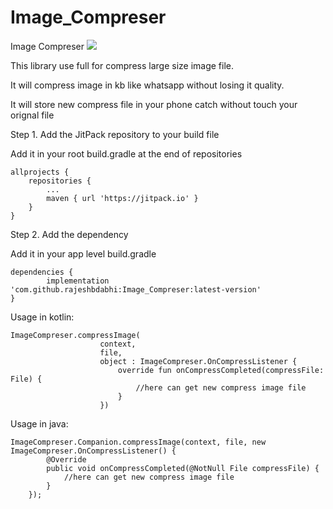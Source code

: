 # Image_Compreser
Image Compreser
[![](https://jitpack.io/v/rajeshbdabhi/Image_Compreser.svg)](https://jitpack.io/#rajeshbdabhi/Image_Compreser)

This library use full for compress large size image file.

It will compress image in kb like whatsapp without losing it quality.

It will store new compress file in your phone catch without touch your orignal file

Step 1. Add the JitPack repository to your build file

Add it in your root build.gradle at the end of repositories
	
	allprojects {
		repositories {
			...
			maven { url 'https://jitpack.io' }
		}
	}


Step 2. Add the dependency

Add it in your app level build.gradle

	dependencies {
    		implementation 'com.github.rajeshbdabhi:Image_Compreser:latest-version'
	}
	
Usage in kotlin:

	ImageCompreser.compressImage(
                        context,
                        file,
                        object : ImageCompreser.OnCompressListener {
                            override fun onCompressCompleted(compressFile: File) {
                                //here can get new compress image file
                            }
                        })
			

Usage in java:

	ImageCompreser.Companion.compressImage(context, file, new ImageCompreser.OnCompressListener() {
            @Override
            public void onCompressCompleted(@NotNull File compressFile) {
                //here can get new compress image file
            }
        });
